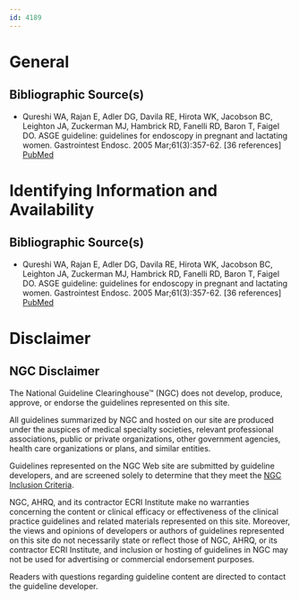 ```yaml
---
id: 4189
---
```


# General

## Bibliographic Source(s)

- Qureshi WA, Rajan E, Adler DG, Davila RE, Hirota WK, Jacobson BC, Leighton JA, Zuckerman MJ, Hambrick RD, Fanelli RD, Baron T, Faigel DO. ASGE guideline: guidelines for endoscopy in pregnant and lactating women. Gastrointest Endosc. 2005 Mar;61(3):357-62. [36 references] [ PubMed ](http://www.ncbi.nlm.nih.gov/entrez/query.fcgi?cmd=Retrieve&db=pubmed&dopt=Abstract&list_uids=15758903)

# Identifying Information and Availability

## Bibliographic Source(s)

- Qureshi WA, Rajan E, Adler DG, Davila RE, Hirota WK, Jacobson BC, Leighton JA, Zuckerman MJ, Hambrick RD, Fanelli RD, Baron T, Faigel DO. ASGE guideline: guidelines for endoscopy in pregnant and lactating women. Gastrointest Endosc. 2005 Mar;61(3):357-62. [36 references] [ PubMed ](http://www.ncbi.nlm.nih.gov/entrez/query.fcgi?cmd=Retrieve&db=pubmed&dopt=Abstract&list_uids=15758903)

# Disclaimer

## NGC Disclaimer

The National Guideline Clearinghouse™ (NGC) does not develop, produce, approve, or endorse the guidelines represented on this site.

All guidelines summarized by NGC and hosted on our site are produced under the auspices of medical specialty societies, relevant professional associations, public or private organizations, other government agencies, health care organizations or plans, and similar entities.

Guidelines represented on the NGC Web site are submitted by guideline developers, and are screened solely to determine that they meet the [NGC Inclusion Criteria](/help-and-about/summaries/inclusion-criteria).

NGC, AHRQ, and its contractor ECRI Institute make no warranties concerning the content or clinical efficacy or effectiveness of the clinical practice guidelines and related materials represented on this site. Moreover, the views and opinions of developers or authors of guidelines represented on this site do not necessarily state or reflect those of NGC, AHRQ, or its contractor ECRI Institute, and inclusion or hosting of guidelines in NGC may not be used for advertising or commercial endorsement purposes.

Readers with questions regarding guideline content are directed to contact the guideline developer.

